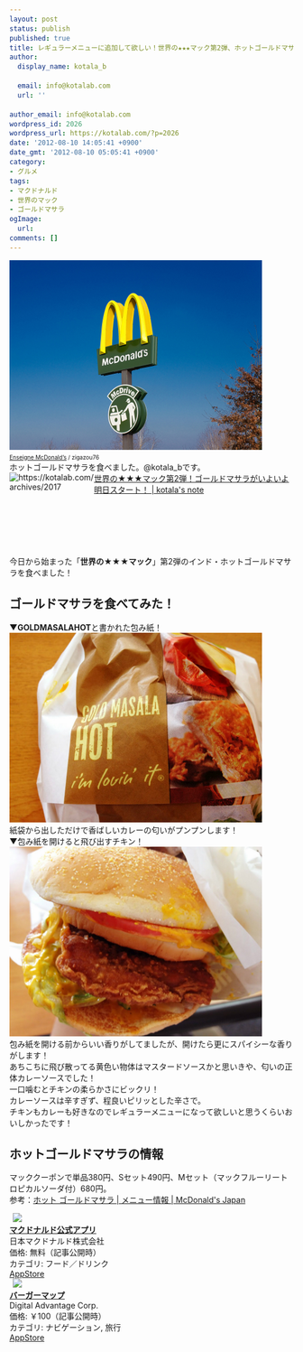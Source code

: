 ```yaml
---
layout: post
status: publish
published: true
title: レギュラーメニューに追加して欲しい！世界の★★★マック第2弾、ホットゴールドマサラを食べた！
author:
  display_name: kotala_b

  email: info@kotalab.com
  url: ''

author_email: info@kotalab.com
wordpress_id: 2026
wordpress_url: https://kotalab.com/?p=2026
date: '2012-08-10 14:05:41 +0900'
date_gmt: '2012-08-10 05:05:41 +0900'
category:
- グルメ
tags:
- マクドナルド
- 世界のマック
- ゴールドマサラ
ogImage:
  url:
comments: []
---
```

<p><a href="/wp-content/uploads/legrand_120718_02.jpg" target="_blank"><img src="/wp-content/uploads/legrand_120718_02.jpg" alt="" title="legrand_120718_02" width="448" height="336" class="alignnone size-full wp-image-1539" /></a><br />
<span style="font-size:10px;"><a href="http://www.igosso.net/flk/6914750483.html" target="_blank">Enseigne McDonald&rsquo;s</a> / zigazou76</span><br />
ホットゴールドマサラを食べました。@kotala_bです。<br />
<a href="/world-mac-ind" target="_blank"><img src="https://capture.heartrails.com/150x130?https://kotalab.com/archives/2017" alt="https://kotalab.com/archives/2017" width="150" height="130" align="left" /></a><a href="/world-mac-ind" target="_blank">世界の★★★マック第2弾！ゴールドマサラがいよいよ明日スタート！ | kotala's note</a><br style="clear:both;" /><br />
今日から始まった「<strong>世界の★★★マック</strong>」第2弾のインド・ホットゴールドマサラを食べました！<br />
</p>
<!--more-->
<h2>ゴールドマサラを食べてみた！</h2>
<p>▼<strong>GOLDMASALAHOT</strong>と書かれた包み紙！<br />
<a href="/wp-content/uploads/goldmasala_120810_01.jpg" target="_blank"><img src="/wp-content/uploads/goldmasala_120810_01.jpg" alt="" title="goldmasala_120810_01" width="448" height="336" class="alignnone size-full wp-image-2027" /></a><br />
紙袋から出しただけで香ばしいカレーの匂いがプンプンします！<br />
▼包み紙を開けると飛び出すチキン！<br />
<a href="/wp-content/uploads/goldmasala_120810_02.jpg"><img src="/wp-content/uploads/goldmasala_120810_02.jpg" alt="" title="goldmasala_120810_02" width="448" height="336" class="alignnone size-full wp-image-2028" /></a><br />
包み紙を開ける前からいい香りがしてましたが、開けたら更にスパイシーな香りがします！<br />
あちこちに飛び散ってる黄色い物体はマスタードソースかと思いきや、匂いの正体カレーソースでした！<br />
一口噛むとチキンの柔らかさにビックリ！<br />
カレーソースは辛すぎず、程良いピリッとした辛さで。<br />
チキンもカレーも好きなのでレギュラーメニューになって欲しいと思うくらいおいしかったです！</p>
<h2>ホットゴールドマサラの情報</h2>
<p>マッククーポンで単品380円、Sセット490円、Mセット（マックフルーリートロピカルソーダ付）680円。<br />
参考：<a href="http://www.mcdonalds.co.jp/quality/basic_information/menu_info.php?mid=9002" target="_blank">ホット ゴールドマサラ | メニュー情報 | McDonald's Japan</a></p>
<div class="applink">
<div class="applinkimg"><a href="https://itunes.apple.com/jp/app/makudonarudo-gong-shiapuri/id413618155?mt=8&uo=4&at=10l4yU" rel="nofollow" target="_blank"><img hspace="6" src="http://a9.phobos.apple.com/us/r30/Purple4/v4/c7/28/39/c728397c-f441-a223-8bfb-b78cdd0671c7/mzl.avtbvpez.png" width="80" /></a></div>
<div class="applinktext">
<div class="applinktitle"><strong><a href="https://itunes.apple.com/jp/app/makudonarudo-gong-shiapuri/id413618155?mt=8&uo=4&at=10l4yU" rel="nofollow" target="_blank">マクドナルド公式アプリ</a></strong></div>
<div class="applinkinfo">日本マクドナルド株式会社</div>
<div class="applinkinfo">価格: 無料（記事公開時）</div>
<div class="applinkinfo">カテゴリ: フード／ドリンク</div>
</div>
<div class="clear"></div>
<div class="appstorelink"><a href="https://itunes.apple.com/jp/app/makudonarudo-gong-shiapuri/id413618155?mt=8&uo=4&at=10l4yU" rel="nofollow" target="_blank">AppStore</a></div>
</div>
<div class="applink">
<div class="applinkimg"><a href="https://itunes.apple.com/jp/app/bagamappu/id419531778?mt=8&uo=4&at=10l4yU" rel="nofollow" target="_blank"><img hspace="6" src="http://a1884.phobos.apple.com/us/r30/Purple6/v4/d4/a4/f3/d4a4f3a8-2777-cc5d-eb71-d10ba8cc69ff/mzl.damrzorj.png" width="80" /></a></div>
<div class="applinktext">
<div class="applinktitle"><strong><a href="https://itunes.apple.com/jp/app/bagamappu/id419531778?mt=8&uo=4&at=10l4yU" rel="nofollow" target="_blank">バーガーマップ</a></strong></div>
<div class="applinkinfo">Digital Advantage Corp.</div>
<div class="applinkinfo">価格: ￥100（記事公開時）</div>
<div class="applinkinfo">カテゴリ: ナビゲーション, 旅行</div>
</div>
<div class="clear"></div>
<div class="appstorelink"><a href="https://itunes.apple.com/jp/app/bagamappu/id419531778?mt=8&uo=4&at=10l4yU" rel="nofollow" target="_blank">AppStore</a></div>
</div>
